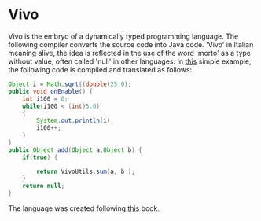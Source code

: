 # Vivo

Vivo is the embryo of a dynamically typed programming language. The following compiler converts the source code into Java code.
'Vivo' in Italian meaning alive, the idea is reflected in the use of the word 'morto' as a type without value, often called 'null' in other languages.
In <a href="https://github.com/unldenis/Vivo/blob/master/src/main/resources/test.vivo">this</a> simple example, the following code is compiled and translated as follows:
```java
Object i = Math.sqrt((double)25.0);
public void onEnable() {
    int i100 = 0;
    while(i100 < (int)5.0)
    {
        System.out.println(i);
        i100++;
    }
}
public Object add(Object a,Object b) {
    if(true) {

        return VivoUtils.sum(a, b );
    }
    return null;
}

```

The language was created following <a href="https://craftinginterpreters.com">this</a> book.

